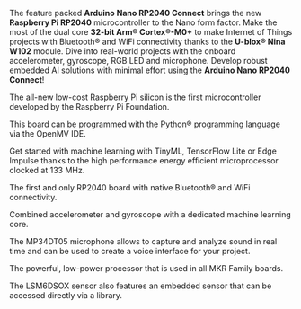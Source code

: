 <FeatureDescription>

The feature packed **Arduino Nano RP2040 Connect** brings the new **Raspberry Pi RP2040** microcontroller to the Nano form factor. Make the most of the dual core **32-bit Arm® Cortex®-M0+** to make Internet of Things projects with Bluetooth® and WiFi connectivity thanks to the **U-blox® Nina W102** module. Dive into real-world projects with the onboard accelerometer, gyroscope, RGB LED and microphone. Develop robust embedded AI solutions with minimal effort using the **Arduino Nano RP2040 Connect**!

</FeatureDescription>


<FeatureList>
<Feature title="Raspberry Pi RP2040 Microcontroller" image="mcu">

  The all-new low-cost Raspberry Pi silicon is the first microcontroller developed by the Raspberry Pi Foundation.

  <FeatureLink title="Datasheet" url="https://datasheets.raspberrypi.org/rp2040/rp2040-datasheet.pdf" download blank/>
</Feature>

<Feature title="Python® Support" image="python">

  This board can be programmed with the Python® programming language via the OpenMV IDE.

  <FeatureLink title="Learn More" url="/learn/programming/arduino-and-python"/>
</Feature>

<Feature title="Dual Core 32-bit Arm® Cortex®-M0+" image="core">

  Get started with machine learning with TinyML, TensorFlow Lite or Edge Impulse thanks to the high performance energy efficient microprocessor clocked at 133 MHz.

  <FeatureLink title="Datasheet" url="https://developer.arm.com/-/media/Arm%20Developer%20Community/PDF/Processor%20Datasheets/Arm%20Cortex-M0%20plus%20Processor%20Datasheet.pdf?revision=76cf8aff-b8fc-4897-b144-ee2858c3398f&la=en&hash=6AF26D8B8C9A0404181234E5612C872619072765" download/>
</Feature>


<Feature title="U-blox® Nina W102" image="wifi-bluetooth">

  The first and only RP2040 board with native Bluetooth® and WiFi connectivity.

  <FeatureLink title="Datasheet" url="https://content.u-blox.com/sites/default/files/NINA-W10_ProductSummary_UBX-17051775.pdf" download blank/>
</Feature>

<Feature title="ST LSM6DSOX 6-axis IMU" image="imu">

  Combined accelerometer and gyroscope with a dedicated machine learning core.

  <FeatureLink title="Datasheet" url="https://www.st.com/resource/en/datasheet/lsm6dsox.pdf" download blank/>
</Feature>

<Feature title="Omnidirectional Digital Microphone" image="microphone">

  The MP34DT05 microphone allows to capture and analyze sound in real time and can be used to create a voice interface for your project.

  <FeatureLink title="Datasheet" url="https://content.arduino.cc/assets/Nano_BLE_Sense_mp34dt05-a.pdf" download blank/>
</Feature>

<Feature title="Microchip ATECC608A Cryptographic Co-processor" image="crypto-chip">

  The powerful, low-power processor that is used in all MKR Family boards.

  <FeatureLink title="Datasheet" url="https://ww1.microchip.com/downloads/en/DeviceDoc/ATECC608A-CryptoAuthentication-Device-Summary-Data-Sheet-DS40001977B.pdf" download blank/>
</Feature>

<Feature title="Temperature Sensor" image="temperature-sensor">

  The LSM6DSOX sensor also features an embedded sensor that can be accessed directly via a library.

  <FeatureLink title="Datasheet" url="/tutorials/nano-rp2040-connect/rp2040-01-technical-reference#temperature"/>
</Feature>



</FeatureList>
